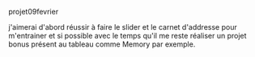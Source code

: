 projet09fevrier

j'aimerai d'abord réussir à faire le slider et le carnet d'addresse pour m'entrainer et si possible avec le temps qu'il me reste réaliser un projet bonus présent au tableau comme Memory par exemple.
